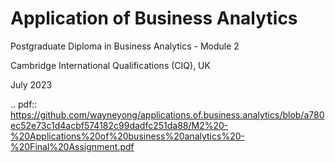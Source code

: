# Application of Business Analytics
Postgraduate Diploma in Business Analytics - Module 2 

Cambridge International Qualifications (CIQ), UK 

July 2023

.. pdf:: https://github.com/wayneyong/applications.of.business.analytics/blob/a780ec52e73c1d4acbf574182c99dadfc251da88/M2%20-%20Applications%20of%20business%20analytics%20-%20Final%20Assignment.pdf
